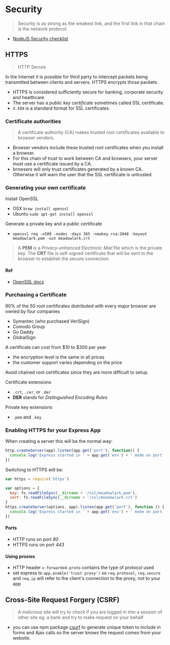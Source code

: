 # Security
> Security is as strong as the weakest link, and the first link in that chain is the network protocol.

* [NodeJS Security checklist](https://blog.risingstack.com/node-js-security-checklist/)


## HTTPS

> HTTP Secure

In the Internet it is possible for third party to intercept packets being transmitted between clients and servers. HTTPS encrypts those packets.

- HTTPS is considered sufficiently secure for banking, corporate security and healthcare
- The server has a *public key certificate* sometimes called SSL certificate.
- `X.509` is a standard format for SSL certificates.


### Certificate authorities
> A certificate authority (CA) makes trusted root certificates available to browser vendors.

- Browser vendors include these trusted root certificates when you install a browser.
- For this chain of trust to work between CA and browsers, your server must use a certificate issued by a CA.
- browsers will only trust certificates generated by a known CA. Otherwise it will warn the user that the SSL certificate is untrusted.


### Generating your own certificate

Install OpenSSL
- OSX `brew install openssl`
- Ubuntu `sudo apt-get install openssl`

Generate a private key and a public certificate
- `openssl req -x509 -nodes -days 365 -newkey rsa:2048 -keyout meadowlark.pem -out meadowlark.crt`

> A **PEM** is a *Privacy-enhanced Electronic Mail* file which is the private key. The **CRT** file is self-signed certificate that will be sent to the browser to establish the secure connection.

#### Ref

- [OpenSSL docs](http://openssl.org/docs/apps/req.html)

### Purchasing a Certificate

90% of the 50 root certificates distributed with every major browser are owned by four companies

- Symantec (who purchased VeriSign)
- Comodo Group
- Go Daddy
- GlobalSign

A certificate can cost from $10 to $300 per year

- the encryption level is the same in all prices
- the customer support varies depending on the price

Avoid chained root certificates since they are more difficult to setup.

Certificate extensions
- `.crt`, `.cer`, or `.der`
- **DER** stands for *Distinguished Encoding Rules*

Private key extensions
- `.pem` and `.key`

### Enabling HTTPS for your Express App

When creating a server this will be the normal way:

```js
http.createServer(app).listen(app.get('port'), function() {
  console.log('Express started in ' + app.get('env') + ' mode on port ' + app.get('port') + '.')
})
```

Switching to HTTPS will be:

```js
var https = require('https')

var options = {
  key: fs.readFileSync(__dirname + '/ssl/meadowlark.pem'),
  cert: fs.readFileSync(__dirname + '/ssl/meadowlark.crt')
}
https.createServer(options, app).listen(app.get('port'), function () {
  console.log('Express started in ' + app.get('env') + ' mode on port ' + app.get('port') + '.')
})
```

#### Ports

- HTTP runs on port *80*
- HTTPS runs on port *443*

#### Using proxies

- HTTP header `x-forwarded-proto` contains the type of protocol used
- set express to `app.enable('trust proxy')` so `req.protocol`, `req.secure` and `req.ip` will refer to the client's connection to the proxy, not to your app

## Cross-Site Request Forgery (CSRF)

> A malicious site will try to check if you are logged in into a session of other site eg. a bank and try to make request on your behalf.

- you can use npm package [csurf](https://www.npmjs.com/package/csurf) to generate unique token to include in forms and Ajax calls so the server knows the request comes from your website.













